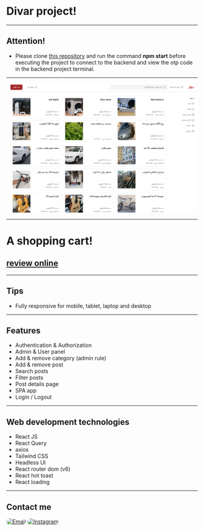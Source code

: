 # Divar project!

---

## Attention!
- Please clone <a target="_blank" href="https://github.com/HadiKia/divar-api">this repository</a> and run the command **npm start** before executing the project to connect to the backend and view the otp code in the backend project terminal.

---

<div align="center">
  <img src="screenshot.png" style="border-radius:20px">
</div>

---

# A shopping cart!

## [review online](https://divar-app.netlify.app/)

---

## Tips

- Fully responsive for mobile, tablet, laptop and desktop

---

## Features

- Authentication & Authorization
- Admin & User panel
- Add & remove category (admin rule)
- Add & remove post
- Search posts
- Filter posts
- Post details page
- SPA app
- Login / Logout

---

## Web development technologies

- React JS
- React Query
- axios
- Tailwind CSS
- Headless UI
- React router dom (v6)
- React hot toast
- React loading

---

## Contact me

<a href="mailto:hadikiamarzi@protonmail.com"><img src="https://img.shields.io/badge/Email-323540?style=for-the-badge&logo=protonmail&logoColor=5294E2" alt="Email" style="border-radius:15px"></a>
<a href="https://www.instagram.com/ihadikia"><img src="https://img.shields.io/badge/Instagram-323540?style=for-the-badge&logo=instagram&logoColor=5294E2" style="border-radius:15px" alt="Instagram"></a>
